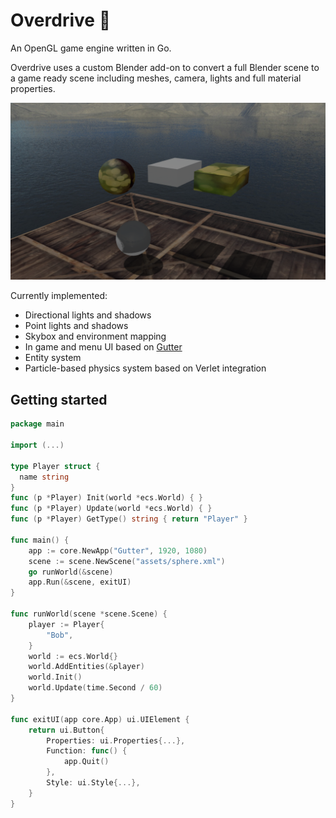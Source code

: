 # Overdrive :speedboat:

An OpenGL game engine written in Go.

Overdrive uses a custom Blender add-on to convert a full Blender scene to a game ready scene including meshes, camera, lights and full material properties.

![](demo.png) 

Currently implemented:
- Directional lights and shadows
- Point lights and shadows
- Skybox and environment mapping
- In game and menu UI based on [Gutter](https://github.com/zephyr75/gutter)
- Entity system
- Particle-based physics system based on Verlet integration

## Getting started

```go
package main

import (...)

type Player struct {
  name string
}
func (p *Player) Init(world *ecs.World) { }
func (p *Player) Update(world *ecs.World) { }
func (p *Player) GetType() string { return "Player" }

func main() {
    app := core.NewApp("Gutter", 1920, 1080)
    scene := scene.NewScene("assets/sphere.xml")
    go runWorld(&scene)
    app.Run(&scene, exitUI)
}

func runWorld(scene *scene.Scene) {
    player := Player{
        "Bob",
    }
    world := ecs.World{}
    world.AddEntities(&player)
    world.Init()
    world.Update(time.Second / 60)
}

func exitUI(app core.App) ui.UIElement {
    return ui.Button{
        Properties: ui.Properties{...},
        Function: func() {
            app.Quit()
        },
        Style: ui.Style{...},
    }
}
```





